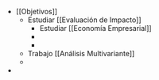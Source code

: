 - [[Objetivos]]
	- Estudiar  [[Evaluación de Impacto]]
		- Estudiar [[Economía Empresarial]]
		-
		-
	- Trabajo [[Análisis Multivariante]]
	-
-